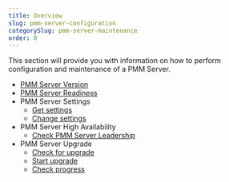 ```yaml
---
title: Overview
slug: pmm-server-configuration
categorySlug: pmm-server-maintenance
order: 0
---
```


This section will provide you with information on how to perform configuration and maintenance of a PMM Server.

- [PMM Server Version](ref:version)
- [PMM Server Readiness](ref:readiness)
- PMM Server Settings
  - [Get settings](ref:getsettings)
  - [Change settings](ref:changesettings)
- PMM Server High Availability
  - [Check PMM Server Leadership](ref:leaderhealthcheck)
- PMM Server Upgrade
  - [Check for upgrade](ref:checkupdates)
  - [Start upgrade](ref:startupdate)
  - [Check progress](ref:checkupdates)
